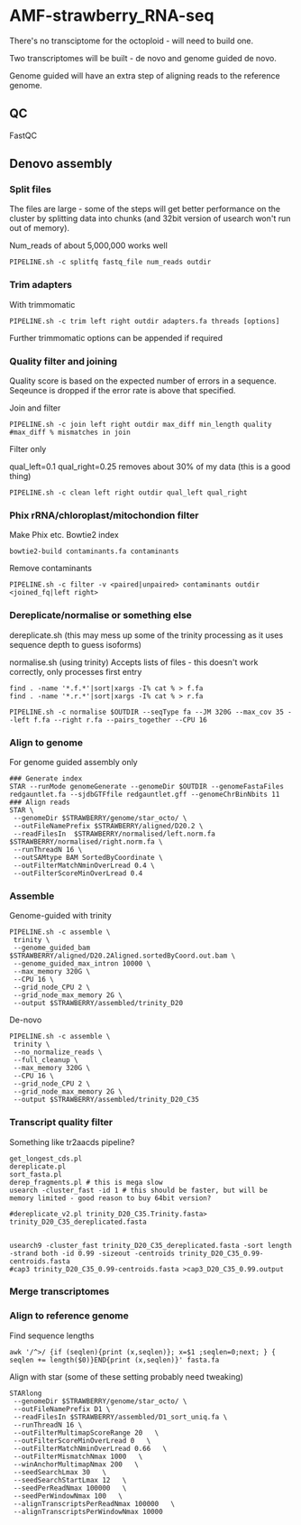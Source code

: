# AMF-strawberry_RNA-seq

There's no transciptome for the octoploid - will need to build one.

Two transcriptomes will be built - de novo and genome guided de novo. 

Genome guided will have an extra step of aligning reads to the reference genome.

## QC
FastQC
## Denovo assembly

### Split files
The files are large - some of the steps will get better performance on the cluster by splitting data into chunks (and 32bit version of usearch won't run out of memory).

 Num_reads of about 5,000,000 works well
```shell
PIPELINE.sh -c splitfq fastq_file num_reads outdir 
```
### Trim adapters 
With trimmomatic
```shell
PIPELINE.sh -c trim left right outdir adapters.fa threads [options]
```
Further trimmomatic options can be appended if required

### Quality filter and joining
Quality score is based on the expected number of errors in a sequence. Seqeunce is dropped if the error rate is above that specified.

Join and filter
```shell
PIPELINE.sh -c join left right outdir max_diff min_length quality #max_diff % mismatches in join
```

Filter only

qual_left=0.1 qual_right=0.25 removes about 30% of my data (this is a good thing)
```shell
PIPELINE.sh -c clean left right outdir qual_left qual_right
```
### Phix rRNA/chloroplast/mitochondion filter
Make Phix etc. Bowtie2 index
```
bowtie2-build contaminants.fa contaminants
```
Remove contaminants
```
PIPELINE.sh -c filter -v <paired|unpaired> contaminants outdir <joined_fq|left right>
```

### Dereplicate/normalise or something else
dereplicate.sh (this may mess up some of the trinity processing as it uses sequence depth to guess isoforms)

normalise.sh (using trinity)
Accepts lists of files - this doesn't work correctly, only processes first entry

```
find . -name '*.f.*'|sort|xargs -I% cat % > f.fa
find . -name '*.r.*'|sort|xargs -I% cat % > r.fa

PIPELINE.sh -c normalise $OUTDIR --seqType fa --JM 320G --max_cov 35 --left f.fa --right r.fa --pairs_together --CPU 16 
```

### Align to genome
For genome guided assembly only 
```
### Generate index
STAR --runMode genomeGenerate --genomeDir $OUTDIR --genomeFastaFiles redgauntlet.fa --sjdbGTFfile redgauntlet.gff --genomeChrBinNbits 11
### Align reads
STAR \
 --genomeDir $STRAWBERRY/genome/star_octo/ \
 --outFileNamePrefix $STRAWBERRY/aligned/D20.2 \
 --readFilesIn  $STRAWBERRY/normalised/left.norm.fa $STRAWBERRY/normalised/right.norm.fa \
 --runThreadN 16 \
 --outSAMtype BAM SortedByCoordinate \
 --outFilterMatchNminOverLread 0.4 \
 --outFilterScoreMinOverLread 0.4
```

### Assemble
Genome-guided with trinity
```
PIPELINE.sh -c assemble \
 trinity \
 --genome_guided_bam $STRAWBERRY/aligned/D20.2Aligned.sortedByCoord.out.bam \
 --genome_guided_max_intron 10000 \
 --max_memory 320G \
 --CPU 16 \
 --grid_node_CPU 2 \
 --grid_node_max_memory 2G \
 --output $STRAWBERRY/assembled/trinity_D20
```

De-novo
```
PIPELINE.sh -c assemble \
 trinity \
 --no_normalize_reads \
 --full_cleanup \
 --max_memory 320G \
 --CPU 16 \
 --grid_node_CPU 2 \
 --grid_node_max_memory 2G \
 --output $STRAWBERRY/assembled/trinity_D20_C35
```

### Transcript quality filter

Something like tr2aacds pipeline?

```
get_longest_cds.pl
dereplicate.pl
sort_fasta.pl
derep_fragments.pl # this is mega slow
usearch -cluster_fast -id 1 # this should be faster, but will be memory limited - good reason to buy 64bit version?

#dereplicate_v2.pl trinity_D20_C35.Trinity.fasta> trinity_D20_C35_dereplicated.fasta


usearch9 -cluster_fast trinity_D20_C35_dereplicated.fasta -sort length -strand both -id 0.99 -sizeout -centroids trinity_D20_C35_0.99-centroids.fasta
#cap3 trinity_D20_C35_0.99-centroids.fasta >cap3_D20_C35_0.99.output
```

### Merge transcriptomes 

### Align to reference genome

Find sequence lengths
```
awk '/^>/ {if (seqlen){print (x,seqlen)}; x=$1 ;seqlen=0;next; } { seqlen += length($0)}END{print (x,seqlen)}' fasta.fa
```

Align with star (some of these setting probably need tweaking)
```
STARlong 
 --genomeDir $STRAWBERRY/genome/star_octo/ \
 --outFileNamePrefix D1 \
 --readFilesIn $STRAWBERRY/assembled/D1_sort_uniq.fa \
 --runThreadN 16 \
 --outFilterMultimapScoreRange 20   \
 --outFilterScoreMinOverLread 0   \
 --outFilterMatchNminOverLread 0.66   \
 --outFilterMismatchNmax 1000   \
 --winAnchorMultimapNmax 200   \
 --seedSearchLmax 30   \
 --seedSearchStartLmax 12   \
 --seedPerReadNmax 100000   \
 --seedPerWindowNmax 100   \
 --alignTranscriptsPerReadNmax 100000   \
 --alignTranscriptsPerWindowNmax 10000
```
